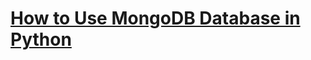 # [How to Use MongoDB Database in Python](https://www.thepythoncode.com/article/introduction-to-mongodb-in-python)